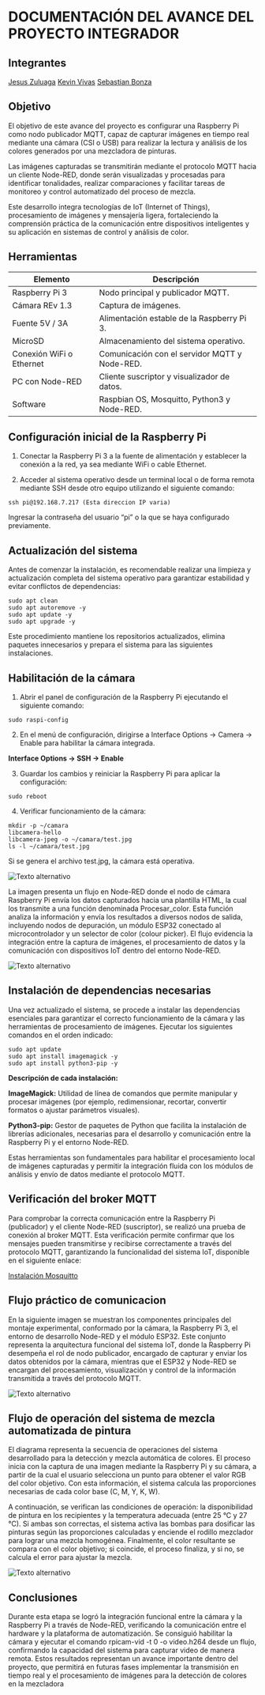 
# DOCUMENTACIÓN DEL AVANCE DEL PROYECTO INTEGRADOR
## Integrantes

[Jesus Zuluaga]()
[Kevin Vivas]()
[Sebastian Bonza]()

## Objetivo
El objetivo de este avance del proyecto es configurar una Raspberry Pi como nodo publicador MQTT, capaz de capturar imágenes en tiempo real mediante una cámara (CSI o USB) para realizar la lectura y análisis de los colores generados por una mezcladora de pinturas.

Las imágenes capturadas se transmitirán mediante el protocolo MQTT hacia un cliente Node-RED, donde serán visualizadas y procesadas para identificar tonalidades, realizar comparaciones y facilitar tareas de monitoreo y control automatizado del proceso de mezcla.

Este desarrollo integra tecnologías de IoT (Internet of Things), procesamiento de imágenes y mensajería ligera, fortaleciendo la comprensión práctica de la comunicación entre dispositivos inteligentes y su aplicación en sistemas de control y análisis de color.


## Herramientas

| Elemento                        | Descripción                                           |
|----------------------------------|-------------------------------------------------------|
| Raspberry Pi 3                       | Nodo principal y publicador MQTT.                    |
| Cámara REv 1.3                   | Captura de imágenes.                                 |
| Fuente 5V / 3A                   | Alimentación estable de la Raspberry Pi 3.             |
| MicroSD                         | Almacenamiento del sistema operativo.                |
| Conexión WiFi o Ethernet         | Comunicación con el servidor MQTT y Node-RED.        |
| PC con Node-RED                  | Cliente suscriptor y visualizador de datos.          |
| Software                       | Raspbian OS, Mosquitto, Python3 y Node-RED.          |


## Configuración inicial de la Raspberry Pi
1. Conectar la Raspberry Pi 3 a la fuente de alimentación y establecer la conexión a la red, ya sea mediante WiFi o cable Ethernet.

2. Acceder al sistema operativo desde un terminal local o de forma remota mediante SSH desde otro equipo utilizando el siguiente comando:
```
ssh pi@192.168.7.217 (Esta direccion IP varia)
```
Ingresar la contraseña del usuario “pi” o la que se haya configurado previamente.


## Actualización del sistema
Antes de comenzar la instalación, es recomendable realizar una limpieza y actualización completa del sistema operativo para garantizar estabilidad y evitar conflictos de dependencias:
```
sudo apt clean
sudo apt autoremove -y
sudo apt update -y
sudo apt upgrade -y
```
Este procedimiento mantiene los repositorios actualizados, elimina paquetes innecesarios y prepara el sistema para las siguientes instalaciones.

## Habilitación de la cámara

1. Abrir el panel de configuración de la Raspberry Pi ejecutando el siguiente comando:
```
sudo raspi-config
```
2. En el menú de configuración, dirigirse a Interface Options → Camera → Enable para habilitar la cámara integrada.

**Interface Options → SSH → Enable**

3. Guardar los cambios y reiniciar la Raspberry Pi para aplicar la configuración:
```
sudo reboot
```
4. Verificar funcionamiento de la cámara:
```
mkdir -p ~/camara
libcamera-hello
libcamera-jpeg -o ~/camara/test.jpg
ls -l ~/camara/test.jpg
```
Si se genera el archivo test.jpg, la cámara está operativa.

![Texto alternativo](./Img/3.png)

La imagen presenta un flujo en Node-RED donde el nodo de cámara Raspberry Pi envía los datos capturados hacia una plantilla HTML, la cual los transmite a una función denominada Procesar_color. Esta función analiza la información y envía los resultados a diversos nodos de salida, incluyendo nodos de depuración, un módulo ESP32 conectado al microcontrolador y un selector de color (colour picker). El flujo evidencia la integración entre la captura de imágenes, el procesamiento de datos y la comunicación con dispositivos IoT dentro del entorno Node-RED.

![Texto alternativo](./Img/2.png)


## Instalación de dependencias necesarias

Una vez actualizado el sistema, se procede a instalar las dependencias esenciales para garantizar el correcto funcionamiento de la cámara y las herramientas de procesamiento de imágenes.
Ejecutar los siguientes comandos en el orden indicado:
```
sudo apt update
sudo apt install imagemagick -y
sudo apt install python3-pip -y
```
**Descripción de cada instalación:**

**ImageMagick:** Utilidad de línea de comandos que permite manipular y procesar imágenes (por ejemplo, redimensionar, recortar, convertir formatos o ajustar parámetros visuales).

**Python3-pip:** Gestor de paquetes de Python que facilita la instalación de librerías adicionales, necesarias para el desarrollo y comunicación entre la Raspberry Pi y el entorno Node-RED.

Estas herramientas son fundamentales para habilitar el procesamiento local de imágenes capturadas y permitir la integración fluida con los módulos de análisis y envío de datos mediante el protocolo MQTT.

## Verificación del broker MQTT
Para comprobar la correcta comunicación entre la Raspberry Pi (publicador) y el cliente Node-RED (suscriptor), se realizó una prueba de conexión al broker MQTT.
Esta verificación permite confirmar que los mensajes pueden transmitirse y recibirse correctamente a través del protocolo MQTT, garantizando la funcionalidad del sistema IoT, disponible en el siguiente enlace:

[Instalación Mosquitto](https://github.com/ECCI-Sistemas-Digitales-3/lab05-mqtt-2025-ii-sd3-g04)


## Flujo práctico de comunicacion 
En la siguiente imagen se muestran los componentes principales del montaje experimental, conformado por la cámara, la Raspberry Pi 3, el entorno de desarrollo Node-RED y el módulo ESP32.
Este conjunto representa la arquitectura funcional del sistema IoT, donde la Raspberry Pi desempeña el rol de nodo publicador, encargado de capturar y enviar los datos obtenidos por la cámara, mientras que el ESP32 y Node-RED se encargan del procesamiento, visualización y control de la información transmitida a través del protocolo MQTT.

![Texto alternativo](./Img/1.png)

## Flujo de operación del sistema de mezcla automatizada de pintura

El diagrama representa la secuencia de operaciones del sistema desarrollado para la detección y mezcla automática de colores. El proceso inicia con la captura de una imagen mediante la Raspberry Pi y su cámara, a partir de la cual el usuario selecciona un punto para obtener el valor RGB del color objetivo. Con esta información, el sistema calcula las proporciones necesarias de cada color base (C, M, Y, K, W).

A continuación, se verifican las condiciones de operación: la disponibilidad de pintura en los recipientes y la temperatura adecuada (entre 25 °C y 27 °C). Si ambas son correctas, el sistema activa las bombas para dosificar las pinturas según las proporciones calculadas y enciende el rodillo mezclador para lograr una mezcla homogénea. Finalmente, el color resultante se compara con el color objetivo; si coincide, el proceso finaliza, y si no, se calcula el error para ajustar la mezcla.

![Texto alternativo](./Img/Diagrama_flujo.png)

## Conclusiones
Durante esta etapa se logró la integración funcional entre la cámara y la Raspberry Pi a través de Node-RED, verificando la comunicación entre el hardware y la plataforma de automatización. Se consiguió habilitar la cámara y ejecutar el comando rpicam-vid -t 0 -o video.h264 desde un flujo, confirmando la capacidad del sistema para capturar video de manera remota. Estos resultados representan un avance importante dentro del proyecto, que permitirá en futuras fases implementar la transmisión en tiempo real y el procesamiento de imágenes para la detección de colores en la mezcladora